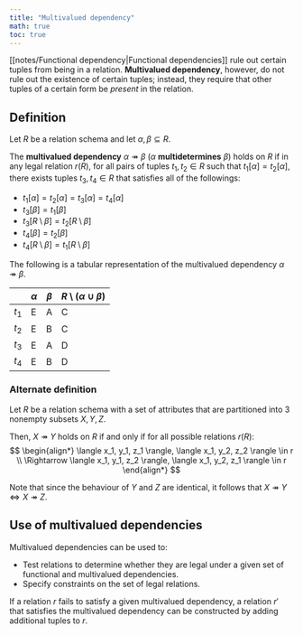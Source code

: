 ```yaml
---
title: "Multivalued dependency"
math: true
toc: true
---
```


[[notes/Functional dependency|Functional dependencies]] rule out certain tuples from being in a relation. **Multivalued dependency**, however, do not rule out the existence of certain tuples; instead, they require that other tuples of a certain form be _present_ in the relation.

## Definition

Let $R$ be a relation schema and let $\alpha, \beta \subseteq R$.

The **multivalued dependency** $\alpha \twoheadrightarrow \beta$ ($\alpha$ **multidetermines** $\beta$) holds on $R$ if in any legal relation $r(R)$, for all pairs of tuples $t_1, t_2 \in R$ such that $t_1[\alpha] = t_2[\alpha]$, there exists tuples $t_3, t_4 \in R$ that satisfies all of the followings:
- $t_1[\alpha] = t_2[\alpha] = t_3[\alpha] = t_4[\alpha]$
- $t_3[\beta] = t_1[\beta]$
- $t_3[R \setminus \beta] = t_2[R \setminus \beta]$
- $t_4[\beta] = t_2[\beta]$
- $t_4[R \setminus \beta] = t_1[R \setminus \beta]$

The following is a tabular representation of the multivalued dependency $\alpha \twoheadrightarrow \beta$.

|       | $\alpha$ | $\beta$ | $R \setminus (\alpha \cup \beta)$ |
|-------|----------|---------|-----------------------------------|
| $t_1$ | E | A | C |
| $t_2$ | E | B | C |
| $t_3$ | E | A | D |
| $t_4$ | E | B | D |

### Alternate definition

Let $R$ be a relation schema with a set of attributes that are partitioned into 3 nonempty subsets $X, Y, Z$.

Then, $X \twoheadrightarrow Y$ holds on $R$ if and only if for all possible relations $r(R)$:
$$
\begin{align*}
\langle x_1, y_1, z_1 \rangle, \langle x_1, y_2, z_2 \rangle \in r \\ \Rightarrow \langle x_1, y_1, z_2 \rangle, \langle x_1, y_2, z_1 \rangle \in r
\end{align*}
$$

Note that since the behaviour of $Y$ and $Z$ are identical, it follows that $X \twoheadrightarrow Y \Leftrightarrow X \twoheadrightarrow Z$.

## Use of multivalued dependencies

Multivalued dependencies can be used to:
- Test relations to determine whether they are legal under a given set of functional and multivalued dependencies.
- Specify constraints on the set of legal relations.

If a relation $r$ fails to satisfy a given multivalued dependency, a relation $r'$ that satisfies the multivalued dependency can be constructed by adding additional tuples to $r$.